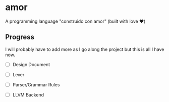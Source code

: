 # amor
A programming language "construido con amor" (built with love ❤️)

## Progress
I will probably have to add more as I go along the project but this is all I have now.
- [ ] Design Document
- [ ] Lexer
- [ ] Parser/Grammar Rules
- [ ] LLVM Backend

